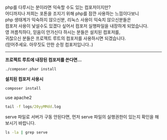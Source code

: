 php를 다루시는 분이라면 익숙할 수도 있는 컴포저이지만?<br>
어디까지나 저희는 포톤을 조지기 위해 php를 잠깐 사용하는 느낌이다보니<br>
php 생태계가 익숙하지 않으신분, 리눅스 사용이 익숙치 않으신분들은 <br>
컴포저 사용이 낯설수도 있겠다 싶어서 컴포저 실행파일을 내장하게 되었습니다.<br>
영 꺼름칙하다, 믿음이 안가신다 하시는 분들은 설치된 컴포저를, <br>
귀찮으신 분들은 프로젝트 루트의 컴포저를 사용하시면 되겠습니다.<br>
(믿어주세요. 아무짓도 안한 순정 컴포저입니다..)<br>
***
<b>프로젝트 루트에 내장된 컴포저를 쓴다면...</b>
```cmd(프로젝트 루트에 내장된 컴포저를 쓴다면...) 
./composer.phar install
```
<b>설치된 컴포저 사용시</b>
```cmd(설치된 컴포저 사용시)
composer install
```
use apache2

```cmd
tail -f logs/20yyMMdd.log
```

serve 파일로 서버가 구동 안된다면,
먼저 serve 파일의 실행권한이 있는지 확인을 해보시기 바랍니다.
```cmd
ls -la | grep serve
```
